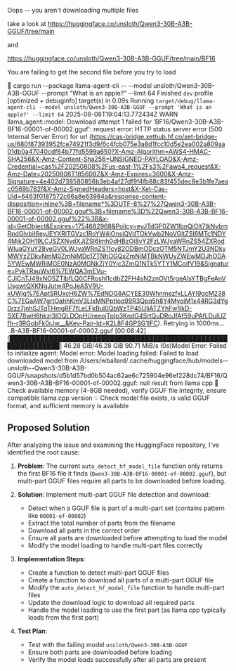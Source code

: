 Oops -- you aren't downloading multiple files


take a look at https://huggingface.co/unsloth/Qwen3-30B-A3B-GGUF/tree/main

and 

https://huggingface.co/unsloth/Qwen3-30B-A3B-GGUF/tree/main/BF16


You are failing to get the second file before you try to load


 cargo run --package llama-agent-cli -- --model unsloth/Qwen3-30B-A3B-GGUF  --prompt "What is an apple?" --limit 64
    Finished `dev` profile [optimized + debuginfo] target(s) in 0.09s
     Running `target/debug/llama-agent-cli --model unsloth/Qwen3-30B-A3B-GGUF --prompt 'What is an apple?' --limit 64`
2025-08-08T19:04:13.772434Z  WARN llama_agent::model: Download attempt 1 failed for 'BF16/Qwen3-30B-A3B-BF16-00001-of-00002.gguf': request error: HTTP status server error (500 Internal Server Error) for url (<https://cas-bridge.xethub.hf.co/xet-bridge-us/680f87393952fce74921f3d9/6c4fcb075e3a8d1fcc10d5e2ea002a809aa01db0a47040cdf64b77fd5599a650?X-Amz-Algorithm=AWS4-HMAC-SHA256&X-Amz-Content-Sha256=UNSIGNED-PAYLOAD&X-Amz-Credential=cas%2F20250808%2Fus-east-1%2Fs3%2Faws4_request&X-Amz-Date=20250808T185608Z&X-Amz-Expires=3600&X-Amz-Signature=4e402d738580856b3eb4af27df9f4fb88c83f455dec8e3b1fe7aeac0569b782f&X-Amz-SignedHeaders=host&X-Xet-Cas-Uid=6463f0187572c66a8e63984a&response-content-disposition=inline%3B+filename*%3DUTF-8%27%27Qwen3-30B-A3B-BF16-00001-of-00002.gguf%3B+filename%3D%22Qwen3-30B-A3B-BF16-00001-of-00002.gguf%22%3B&x-id=GetObject&Expires=1754682968&Policy=eyJTdGF0ZW1lbnQiOlt7IkNvbmRpdGlvbiI6eyJEYXRlTGVzc1RoYW4iOnsiQVdTOkVwb2NoVGltZSI6MTc1NDY4Mjk2OH19LCJSZXNvdXJjZSI6Imh0dHBzOi8vY2FzLWJyaWRnZS54ZXRodWIuaGYuY28veGV0LWJyaWRnZS11cy82ODBmODczOTM5NTJmY2U3NDkyMWYzZDkvNmM0ZmNiMDc1ZTNhOGQxZmNjMTBkNWUyZWEwMDJhODA5YWEwMWRiMGE0NzA0MGNkZjY0Yjc3ZmQ1NTk5YTY1MCoifV19&Signature=PykTRauWvl6%7EWQA3mEVu-CJjCnTJ49xNO5ZTlbfLQ0CFRoshl1cdbZ2FH4sN2znOVt5rgeAIsYTBgFeAnVUsgwtQXKNgJutw4PoJeASV9U-xUWjg%7EAptSRUxcH6ZW%7EdNDG8ACYEE30WhnmezfxLLAYI9gcM238C%7EGaAW7grtOahhKmV3LIxMNPptIoq99R3Qpq5h8Y4MyoiM1x44RG3dYg0rzz7jnhSJTqTHmgRF7fLeLFkBuI0QbWzTP45UIiATZYhFw1lkD-SXE78wH8hkzj3lOQLDOpHUreeojTpIp3KndG4SrtQuDRoJfAf59uPAfLDulUZfh-r3RGobFk0rJw__&Key-Pair-Id=K2L8F4GPSG1IFC>). Retrying in 1000ms...
..B-A3B-BF16-00001-of-00002.gguf [00:08:42] [██████████████████████████████████████████████████████████████] 46.28 GiB/46.28 GiB 90.71 MiB/s (0s)Model Error: Failed to initialize agent: Model error: Model loading failed: Failed to load downloaded model from /Users/wballard/.cache/huggingface/hub/models--unsloth--Qwen3-30B-A3B-GGUF/snapshots/d5b1d57bd0b504ac62ae6c725904e96ef228dc74/BF16/Qwen3-30B-A3B-BF16-00001-of-00002.gguf: null result from llama cpp
🔧 Check available memory (4-8GB needed), verify GGUF file integrity, ensure compatible llama.cpp version
💡 Check model file exists, is valid GGUF format, and sufficient memory is available


## Proposed Solution

After analyzing the issue and examining the HuggingFace repository, I've identified the root cause:

1. **Problem**: The current `auto_detect_hf_model_file` function only returns the first BF16 file it finds (`Qwen3-30B-A3B-BF16-00001-of-00002.gguf`), but multi-part GGUF files require all parts to be downloaded before loading.

2. **Solution**: Implement multi-part GGUF file detection and download:
   - Detect when a GGUF file is part of a multi-part set (contains pattern like `00001-of-00002`)
   - Extract the total number of parts from the filename
   - Download all parts in the correct order
   - Ensure all parts are downloaded before attempting to load the model
   - Modify the model loading to handle multi-part files correctly

3. **Implementation Steps**:
   - Create a function to detect multi-part GGUF files
   - Create a function to download all parts of a multi-part GGUF file
   - Modify the `auto_detect_hf_model_file` function to handle multi-part files
   - Update the download logic to download all required parts
   - Handle the model loading to use the first part (as llama.cpp typically loads from the first part)

4. **Test Plan**:
   - Test with the failing model `unsloth/Qwen3-30B-A3B-GGUF` 
   - Ensure both parts are downloaded before loading
   - Verify the model loads successfully after all parts are present